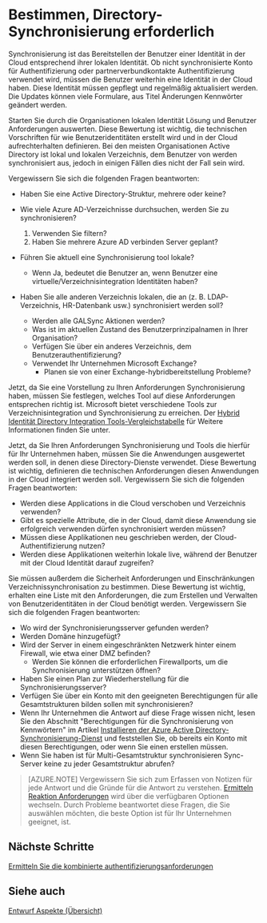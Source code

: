 <properties
    pageTitle="Azure Active Directory Hybrid Identität Entwurf Faktoren - bestimmen Directory-Synchronisierung Anforderungen | Microsoft Azure"
    description="Identifizieren, welche Anforderungen erforderlich sind, für die Synchronisierung von allen Benutzern zwischen on = lokale und Cloud für Unternehmen."
    documentationCenter=""
    services="active-directory"
    authors="billmath"
    manager="femila"
    editor=""/>

<tags
    ms.service="active-directory"
    ms.devlang="na"
    ms.topic="article"
    ms.tgt_pltfrm="na"
    ms.workload="identity" 
    ms.date="08/08/2016"
    ms.author="billmath"/>

# <a name="determine-directory-synchronization-requirements"></a>Bestimmen, Directory-Synchronisierung erforderlich
Synchronisierung ist das Bereitstellen der Benutzer einer Identität in der Cloud entsprechend ihrer lokalen Identität. Ob nicht synchronisierte Konto für Authentifizierung oder partnerverbundkontakte Authentifizierung verwendet wird, müssen die Benutzer weiterhin eine Identität in der Cloud haben.  Diese Identität müssen gepflegt und regelmäßig aktualisiert werden.  Die Updates können viele Formulare, aus Titel Änderungen Kennwörter geändert werden.  

Starten Sie durch die Organisationen lokalen Identität Lösung und Benutzer Anforderungen auswerten. Diese Bewertung ist wichtig, die technischen Vorschriften für wie Benutzeridentitäten erstellt wird und in der Cloud aufrechterhalten definieren.  Bei den meisten Organisationen Active Directory ist lokal und lokalen Verzeichnis, dem Benutzer von werden synchronisiert aus, jedoch in einigen Fällen dies nicht der Fall sein wird.  

Vergewissern Sie sich die folgenden Fragen beantworten:


- Haben Sie eine Active Directory-Struktur, mehrere oder keine?
 - Wie viele Azure AD-Verzeichnisse durchsuchen, werden Sie zu synchronisieren?
 
    1. Verwenden Sie filtern?
    2. Haben Sie mehrere Azure AD verbinden Server geplant?
  
- Führen Sie aktuell eine Synchronisierung tool lokale?
  - Wenn Ja, bedeutet die Benutzer an, wenn Benutzer eine virtuelle/Verzeichnisintegration Identitäten haben?
- Haben Sie alle anderen Verzeichnis lokalen, die an (z. B. LDAP-Verzeichnis, HR-Datenbank usw.) synchronisiert werden soll?
  - Werden alle GALSync Aktionen werden?
  - Was ist im aktuellen Zustand des Benutzerprinzipalnamen in Ihrer Organisation? 
  - Verfügen Sie über ein anderes Verzeichnis, dem Benutzerauthentifizierung?
  - Verwendet Ihr Unternehmen Microsoft Exchange?
    - Planen sie von einer Exchange-hybridbereitstellung Probleme?

Jetzt, da Sie eine Vorstellung zu Ihren Anforderungen Synchronisierung haben, müssen Sie festlegen, welches Tool auf diese Anforderungen entsprechen richtig ist.  Microsoft bietet verschiedene Tools zur Verzeichnisintegration und Synchronisierung zu erreichen.  Der [Hybrid Identität Directory Integration Tools-Vergleichstabelle](active-directory-hybrid-identity-design-considerations-tools-comparison.md) für Weitere Informationen finden Sie unter. 
   
Jetzt, da Sie Ihren Anforderungen Synchronisierung und Tools die hierfür für Ihr Unternehmen haben, müssen Sie die Anwendungen ausgewertet werden soll, in denen diese Directory-Dienste verwendet. Diese Bewertung ist wichtig, definieren die technischen Anforderungen diesen Anwendungen in der Cloud integriert werden soll. Vergewissern Sie sich die folgenden Fragen beantworten:

- Werden diese Applications in die Cloud verschoben und Verzeichnis verwenden?
- Gibt es spezielle Attribute, die in der Cloud, damit diese Anwendung sie erfolgreich verwenden dürfen synchronisiert werden müssen?
- Müssen diese Applikationen neu geschrieben werden, der Cloud-Authentifizierung nutzen?
- Werden diese Applikationen weiterhin lokale live, während der Benutzer mit der Cloud Identität darauf zugreifen?

Sie müssen außerdem die Sicherheit Anforderungen und Einschränkungen Verzeichnissynchronisation zu bestimmen. Diese Bewertung ist wichtig, erhalten eine Liste mit den Anforderungen, die zum Erstellen und Verwalten von Benutzeridentitäten in der Cloud benötigt werden. Vergewissern Sie sich die folgenden Fragen beantworten:

- Wo wird der Synchronisierungsserver gefunden werden?
- Werden Domäne hinzugefügt?
- Wird der Server in einem eingeschränkten Netzwerk hinter einem Firewall, wie etwa einer DMZ befinden?
  - Werden Sie können die erforderlichen Firewallports, um die Synchronisierung unterstützen öffnen?
- Haben Sie einen Plan zur Wiederherstellung für die Synchronisierungsserver?
- Verfügen Sie über ein Konto mit den geeigneten Berechtigungen für alle Gesamtstrukturen bilden sollen mit synchronisieren?
 - Wenn Ihr Unternehmen die Antwort auf diese Frage wissen nicht, lesen Sie den Abschnitt "Berechtigungen für die Synchronisierung von Kennwörtern" im Artikel [Installieren der Azure Active Directory-Synchronisierung-Dienst](https://msdn.microsoft.com/library/azure/dn757602.aspx#BKMK_CreateAnADAccountForTheSyncService) und feststellen Sie, ob bereits ein Konto mit diesen Berechtigungen, oder wenn Sie einen erstellen müssen.
- Wenn Sie haben ist für Multi-Gesamtstruktur synchronisieren Sync-Server keine zu jeder Gesamtstruktur abrufen?
 
>[AZURE.NOTE]
Vergewissern Sie sich zum Erfassen von Notizen für jede Antwort und die Gründe für die Antwort zu verstehen. [Ermitteln Reaktion Anforderungen](active-directory-hybrid-identity-design-considerations-incident-response-requirements.md) wird über die verfügbaren Optionen wechseln. Durch Probleme beantwortet diese Fragen, die Sie auswählen möchten, die beste Option ist für Ihr Unternehmen geeignet, ist.

## <a name="next-steps"></a>Nächste Schritte
[Ermitteln Sie die kombinierte authentifizierungsanforderungen](active-directory-hybrid-identity-design-considerations-multifactor-auth-requirements.md)

## <a name="see-also"></a>Siehe auch
[Entwurf Aspekte (Übersicht)](active-directory-hybrid-identity-design-considerations-overview.md)
